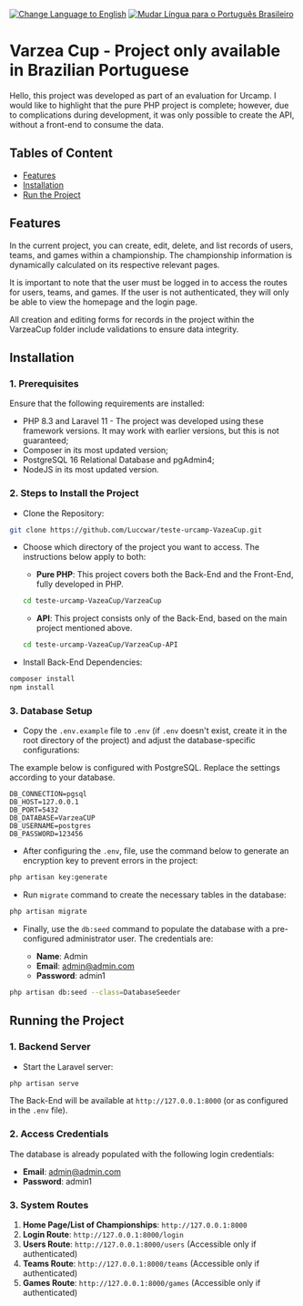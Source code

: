 <a href="https://github.com/Luccwar/teste-urcamp-VazeaCup/blob/main/README_EN.md"><img alt="Change Language to English" src="https://img.shields.io/badge/lang-en-darkred"></a> <a href="https://github.com/Luccwar/teste-urcamp-VazeaCup/blob/main/README.md"><img alt="Mudar Língua para o Português Brasileiro" src="https://img.shields.io/badge/lang-pt--br-darkgreen" ></a>

# Varzea Cup - Project only available in Brazilian Portuguese

Hello, this project was developed as part of an evaluation for Urcamp. I would like to highlight that the pure PHP project is complete; however, due to complications during development, it was only possible to create the API, without a front-end to consume the data.

## Tables of Content

- [Features](#features)
- [Installation](#installation)
- [Run the Project](#run-the-project)

## Features

In the current project, you can create, edit, delete, and list records of users, teams, and games within a championship. The championship information is dynamically calculated on its respective relevant pages.

It is important to note that the user must be logged in to access the routes for users, teams, and games. If the user is not authenticated, they will only be able to view the homepage and the login page.

All creation and editing forms for records in the project within the VarzeaCup folder include validations to ensure data integrity.

## Installation

### 1. Prerequisites

Ensure that the following requirements are installed:

- PHP 8.3 and Laravel 11 - The project was developed using these framework versions. It may work with earlier versions, but this is not guaranteed;
- Composer in its most updated version;
- PostgreSQL 16 Relational Database and pgAdmin4;
- NodeJS in its most updated version.

### 2. Steps to Install the Project

- Clone the Repository:

```bash
git clone https://github.com/Luccwar/teste-urcamp-VazeaCup.git
```

- Choose which directory of the project you want to access. The instructions below apply to both:

    - **Pure PHP**: This project covers both the Back-End and the Front-End, fully developed in PHP.
    ```bash
    cd teste-urcamp-VazeaCup/VarzeaCup
    ```

    - **API**: This project consists only of the Back-End, based on the main project mentioned above.
    ```bash
    cd teste-urcamp-VazeaCup/VarzeaCup-API
    ```

- Install Back-End Dependencies:

```bash
composer install
npm install
```

### 3. Database Setup

- Copy the `.env.example` file to `.env` (if `.env` doesn't exist, create it in the root directory of the project) and adjust the database-specific configurations:

The example below is configured with PostgreSQL. Replace the settings according to your database. 

```env
DB_CONNECTION=pgsql
DB_HOST=127.0.0.1
DB_PORT=5432
DB_DATABASE=VarzeaCUP
DB_USERNAME=postgres
DB_PASSWORD=123456
```

- After configuring the `.env`, file, use the command below to generate an encryption key to prevent errors in the project:

```bash
php artisan key:generate
```

- Run `migrate` command to create the necessary tables in the database:

```bash
php artisan migrate
```

- Finally, use the `db:seed` command to populate the database with a pre-configured administrator user. The credentials are:

    - **Name**: Admin  
    - **Email**: admin@admin.com  
    - **Password**: admin1  

```bash
php artisan db:seed --class=DatabaseSeeder
```

## Running the Project

### 1. Backend Server

- Start the Laravel server:

```bash
php artisan serve
```

The Back-End will be available at `http://127.0.0.1:8000` (or as configured in the `.env` file).

### 2. Access Credentials

The database is already populated with the following login credentials:

- **Email**: admin@admin.com  
- **Password**: admin1  

### 3. System Routes

1. **Home Page/List of Championships**: `http://127.0.0.1:8000`  
2. **Login Route**: `http://127.0.0.1:8000/login`  
3. **Users Route**: `http://127.0.0.1:8000/users` (Accessible only if authenticated)  
4. **Teams Route**: `http://127.0.0.1:8000/teams` (Accessible only if authenticated)  
5. **Games Route**: `http://127.0.0.1:8000/games` (Accessible only if authenticated)  
